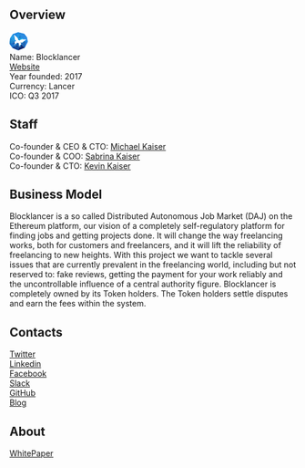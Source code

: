 ## Overview
![logo](../projects/logo/blocklancer.png)  
Name:  Blocklancer  
[Website](https://blocklancer.net/)  
Year founded: 2017  
Currency: Lancer  
ICO: Q3 2017
## Staff
Co-founder & CEO & CTO: [Michael Kaiser](../people/michael_kaiser.md)  
Co-founder & COO: [Sabrina Kaiser](../people/sabrina_kaiser.md)  
Co-founder & CTO: [Kevin Kaiser](../people/kevin_kaiser.md)  
## Business Model
Blocklancer is a so called Distributed Autonomous Job Market (DAJ) on the Ethereum platform, our vision of a completely self-regulatory platform for finding jobs and getting projects done. It will change the way freelancing works, both for customers and freelancers, and it will lift the reliability of freelancing to new heights. With this project we want to tackle several issues that are currently prevalent in the freelancing world, including but not reserved to: fake reviews, getting the payment for your work reliably and the uncontrollable influence of a central authority figure. Blocklancer is completely owned by its Token holders. The Token holders settle disputes and earn the fees within the system.
## Contacts  
[Twitter](https://twitter.com/blocklancer)  
[Linkedin](https://www.linkedin.com/company-beta/18154739/)  
[Facebook](https://www.facebook.com/blocklancer)  
[Slack](https://blocklancer-slack.herokuapp.com/)  
[GitHub](https://github.com/Blocklancer/Blocklancer-Contracts)  
[Blog](https://medium.com/@blocklancer)  
## About  
[WhitePaper](https://www.blocklancer.net/static/main/docs/lancer_whitepaper.pdf) 
